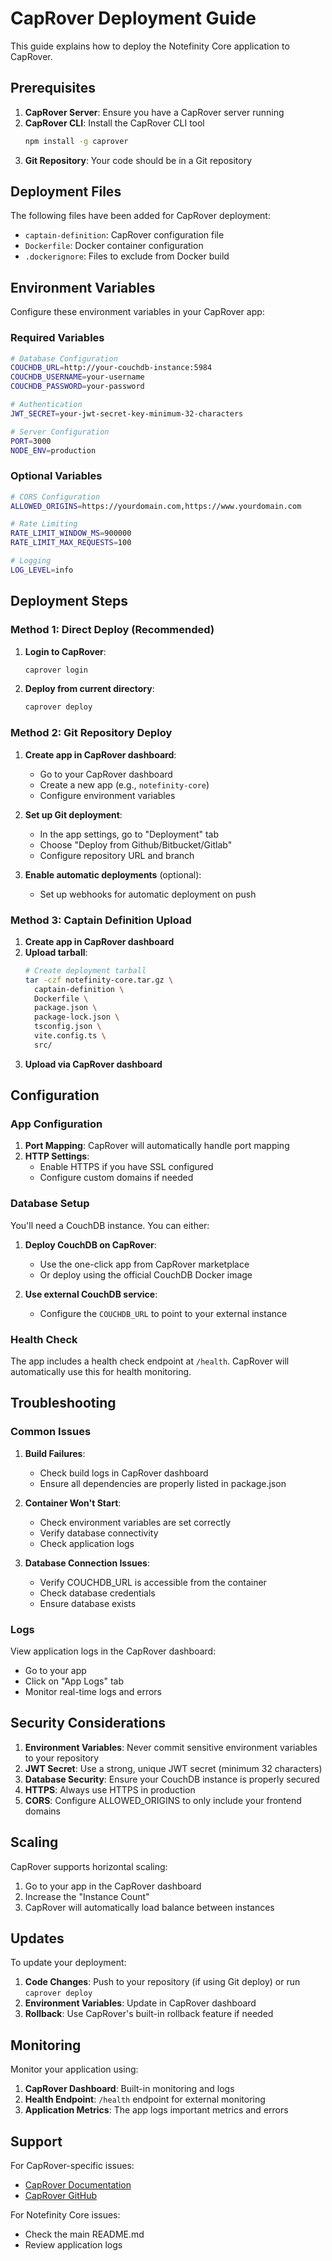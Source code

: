 # CapRover Deployment Guide

This guide explains how to deploy the Notefinity Core application to CapRover.

## Prerequisites

1. **CapRover Server**: Ensure you have a CapRover server running
2. **CapRover CLI**: Install the CapRover CLI tool
   ```bash
   npm install -g caprover
   ```
3. **Git Repository**: Your code should be in a Git repository

## Deployment Files

The following files have been added for CapRover deployment:

- `captain-definition`: CapRover configuration file
- `Dockerfile`: Docker container configuration
- `.dockerignore`: Files to exclude from Docker build

## Environment Variables

Configure these environment variables in your CapRover app:

### Required Variables

```bash
# Database Configuration
COUCHDB_URL=http://your-couchdb-instance:5984
COUCHDB_USERNAME=your-username
COUCHDB_PASSWORD=your-password

# Authentication
JWT_SECRET=your-jwt-secret-key-minimum-32-characters

# Server Configuration
PORT=3000
NODE_ENV=production
```

### Optional Variables

```bash
# CORS Configuration
ALLOWED_ORIGINS=https://yourdomain.com,https://www.yourdomain.com

# Rate Limiting
RATE_LIMIT_WINDOW_MS=900000
RATE_LIMIT_MAX_REQUESTS=100

# Logging
LOG_LEVEL=info
```

## Deployment Steps

### Method 1: Direct Deploy (Recommended)

1. **Login to CapRover**:

   ```bash
   caprover login
   ```

2. **Deploy from current directory**:
   ```bash
   caprover deploy
   ```

### Method 2: Git Repository Deploy

1. **Create app in CapRover dashboard**:

   - Go to your CapRover dashboard
   - Create a new app (e.g., `notefinity-core`)
   - Configure environment variables

2. **Set up Git deployment**:

   - In the app settings, go to "Deployment" tab
   - Choose "Deploy from Github/Bitbucket/Gitlab"
   - Configure repository URL and branch

3. **Enable automatic deployments** (optional):
   - Set up webhooks for automatic deployment on push

### Method 3: Captain Definition Upload

1. **Create app in CapRover dashboard**
2. **Upload tarball**:
   ```bash
   # Create deployment tarball
   tar -czf notefinity-core.tar.gz \
     captain-definition \
     Dockerfile \
     package.json \
     package-lock.json \
     tsconfig.json \
     vite.config.ts \
     src/
   ```
3. **Upload via CapRover dashboard**

## Configuration

### App Configuration

1. **Port Mapping**: CapRover will automatically handle port mapping
2. **HTTP Settings**:
   - Enable HTTPS if you have SSL configured
   - Configure custom domains if needed

### Database Setup

You'll need a CouchDB instance. You can either:

1. **Deploy CouchDB on CapRover**:

   - Use the one-click app from CapRover marketplace
   - Or deploy using the official CouchDB Docker image

2. **Use external CouchDB service**:
   - Configure the `COUCHDB_URL` to point to your external instance

### Health Check

The app includes a health check endpoint at `/health`. CapRover will automatically use this for health monitoring.

## Troubleshooting

### Common Issues

1. **Build Failures**:

   - Check build logs in CapRover dashboard
   - Ensure all dependencies are properly listed in package.json

2. **Container Won't Start**:

   - Check environment variables are set correctly
   - Verify database connectivity
   - Check application logs

3. **Database Connection Issues**:
   - Verify COUCHDB_URL is accessible from the container
   - Check database credentials
   - Ensure database exists

### Logs

View application logs in the CapRover dashboard:

- Go to your app
- Click on "App Logs" tab
- Monitor real-time logs and errors

## Security Considerations

1. **Environment Variables**: Never commit sensitive environment variables to your repository
2. **JWT Secret**: Use a strong, unique JWT secret (minimum 32 characters)
3. **Database Security**: Ensure your CouchDB instance is properly secured
4. **HTTPS**: Always use HTTPS in production
5. **CORS**: Configure ALLOWED_ORIGINS to only include your frontend domains

## Scaling

CapRover supports horizontal scaling:

1. Go to your app in the CapRover dashboard
2. Increase the "Instance Count"
3. CapRover will automatically load balance between instances

## Updates

To update your deployment:

1. **Code Changes**: Push to your repository (if using Git deploy) or run `caprover deploy`
2. **Environment Variables**: Update in CapRover dashboard
3. **Rollback**: Use CapRover's built-in rollback feature if needed

## Monitoring

Monitor your application using:

1. **CapRover Dashboard**: Built-in monitoring and logs
2. **Health Endpoint**: `/health` endpoint for external monitoring
3. **Application Metrics**: The app logs important metrics and errors

## Support

For CapRover-specific issues:

- [CapRover Documentation](https://caprover.com/docs/)
- [CapRover GitHub](https://github.com/caprover/caprover)

For Notefinity Core issues:

- Check the main README.md
- Review application logs
